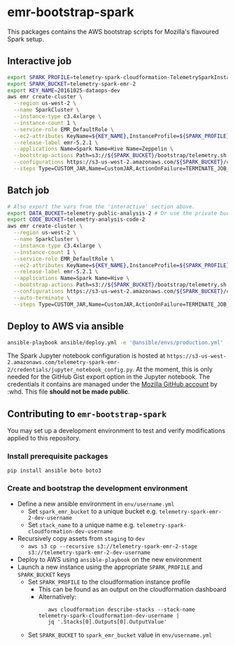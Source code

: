 emr-bootstrap-spark
===================

This packages contains the AWS bootstrap scripts for Mozilla's flavoured Spark setup.

## Interactive job
```bash
export SPARK_PROFILE=telemetry-spark-cloudformation-TelemetrySparkInstanceProfile-1SATUBVEXG7E3
export SPARK_BUCKET=telemetry-spark-emr-2
export KEY_NAME=20161025-dataops-dev
aws emr create-cluster \
  --region us-west-2 \
  --name SparkCluster \
  --instance-type c3.4xlarge \
  --instance-count 1 \
  --service-role EMR_DefaultRole \
  --ec2-attributes KeyName=${KEY_NAME},InstanceProfile=${SPARK_PROFILE} \
  --release-label emr-5.2.1 \
  --applications Name=Spark Name=Hive Name=Zeppelin \
  --bootstrap-actions Path=s3://${SPARK_BUCKET}/bootstrap/telemetry.sh \
  --configurations https://s3-us-west-2.amazonaws.com/${SPARK_BUCKET}/configuration/configuration.json \
  --steps Type=CUSTOM_JAR,Name=CustomJAR,ActionOnFailure=TERMINATE_JOB_FLOW,Jar=s3://us-west-2.elasticmapreduce/libs/script-runner/script-runner.jar,Args=\["s3://${SPARK_BUCKET}/steps/zeppelin/zeppelin.sh"\]
```

## Batch job
```bash
# Also export the vars from the 'interactive' section above.
export DATA_BUCKET=telemetry-public-analysis-2 # Or use the private bucket.
export CODE_BUCKET=telemetry-analysis-code-2
aws emr create-cluster \
  --region us-west-2 \
  --name SparkCluster \
  --instance-type c3.4xlarge \
  --instance-count 1 \
  --service-role EMR_DefaultRole \
  --ec2-attributes KeyName=${KEY_NAME},InstanceProfile=${SPARK_PROFILE} \
  --release-label emr-5.2.1 \
  --applications Name=Spark Name=Hive \
  --bootstrap-actions Path=s3://${SPARK_BUCKET}/bootstrap/telemetry.sh \
  --configurations https://s3-us-west-2.amazonaws.com/${SPARK_BUCKET}/configuration/configuration.json \
  --auto-terminate \
  --steps Type=CUSTOM_JAR,Name=CustomJAR,ActionOnFailure=TERMINATE_JOB_FLOW,Jar=s3://us-west-2.elasticmapreduce/libs/script-runner/script-runner.jar,Args=\["s3://${SPARK_BUCKET}/steps/batch.sh","--job-name","foo","--notebook","s3://${CODE_BUCKET}/jobs/foo/Telemetry Hello World.ipynb","--data-bucket","${DATA_BUCKET}"\]
```

## Deploy to AWS via ansible
```bash
ansible-playbook ansible/deploy.yml -e '@ansible/envs/production.yml' -i ansible/inventory
```

The Spark Jupyter notebook configuration is hosted at `https://s3-us-west-2.amazonaws.com/telemetry-spark-emr-2/credentials/jupyter_notebook_config.py`. At the moment, this is only needed for the GitHub Gist export option in the Jupyter notebook. The credentials it contains are managed under the [Mozilla GitHub account](https://github.com/mozilla/) by :whd. This file **should not be made public**.


## Contributing to `emr-bootstrap-spark`

You may set up a development environment to test and verify modifications applied to this repository.

### Install prerequisite packages
```
pip install ansible boto boto3
```

### Create and bootstrap the development environment
* Define a new ansible environment in `env/username.yml`
    * Set `spark_emr_bucket` to a unique bucket e.g. `telemetry-spark-emr-2-dev-username`
    * Set `stack_name` to a unique name e.g. `telemetry-spark-cloudformation-dev-username`
* Recursively copy assets from `staging` to `dev`
    * `aws s3 cp --recursive s3://telemetry-spark-emr-2-stage s3://telemetry-spark-emr-2-dev-username`
* Deploy to AWS using `ansible-playbook` on the new environment
* Launch a new instance using the appropriate `SPARK_PROFILE` and `SPARK_BUCKET` keys
    * Set `SPARK_PROFILE` to the cloudformation instance profile
        * This can be found as an output on the cloudformation dashboard
        * Alternatively:
            ```
               aws cloudformation describe-stacks --stack-name telemetry-spark-cloudformation-dev-username |
               jq '.Stacks[0].Outputs[0].OutputValue'
            ```
    * Set `SPARK_BUCKET` to `spark_emr_bucket` value in `env/username.yml`
